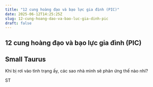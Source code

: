 ```yaml
---
title: "12 cung hoàng đạo và bạo lực gia đình (PIC)"
date: 2025-06-12T14:25:25Z
slug: 12-cung-hoang-dao-va-bao-luc-gia-dinh-pic
draft: false
---
```


## 12 cung hoàng đạo và bạo lực gia đình (PIC)

## Small Taurus

Khi bị rơi vào tình trạng ấy, các sao nhà mình sẽ phản ứng thế nào nhỉ?
 

 

 

 

 

 

 

 

 

 

 

 

 
ST